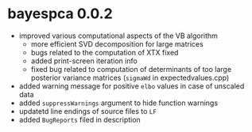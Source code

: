 # bayespca 0.0.2

* improved various computational aspects of the VB algorithm
    * more efficient SVD decomposition for large matrices 
	* bugs related to the computation of XTX fixed 
	* added print-screen iteration info 
	* fixed bug related to computation of determinants of too large posterior variance matrices (```sigmaWd``` in expectedvalues.cpp)
* added warning message for positive ```elbo``` values in case of unscaled data 
* added ```suppressWarnings``` argument to hide function warnings 
* updatetd line endings of source files to ```LF```
* added ```BugReports``` filed in description 
	
